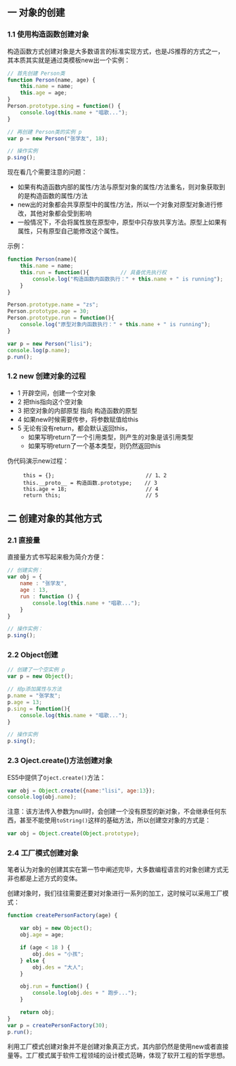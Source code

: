 ## 一 对象的创建

### 1.1 使用构造函数创建对象

构造函数方式创建对象是大多数语言的标准实现方式，也是JS推荐的方式之一，其本质其实就是通过类模板new出一个实例：
```js
// 首先创建 Person类
function Person(name, age) {                       
    this.name = name;                               
    this.age = age;      
}
Person.prototype.sing = function() {                 
    console.log(this.name + "唱歌...");
}

// 再创建 Person类的实例 p
var p = new Person("张学友", 18); 

// 操作实例
p.sing();
``` 

现在看几个需要注意的问题：
- 如果有构造函数内部的属性/方法与原型对象的属性/方法重名，则对象获取到的是构造函数的属性/方法
- new出的对象都会共享原型中的属性/方法，所以一个对象对原型对象进行修改，其他对象都会受到影响
- 一般情况下，不会将属性放在原型中，原型中只存放共享方法。原型上如果有属性，只有原型自己能修改这个属性。

示例：
```js
function Person(name){
    this.name = name;
    this.run = function(){          // 具备优先执行权
        console.log("构造函数内函数执行：" + this.name + " is running");
    }
}

Person.prototype.name = "zs";
Person.prototype.age = 30;
Person.prototype.run = function(){
    console.log("原型对象内函数执行：" + this.name + " is running");
}

var p = new Person("lisi");
console.log(p.name);
p.run();
```

### 1.2 new 创建对象的过程
- 1 开辟空间，创建一个空对象
- 2 把this指向这个空对象
- 3 把空对象的内部原型 指向 构造函数的原型
- 4 如果new时候需要传参，将参数赋值给this
- 5 无论有没有return，都会默认返回this，
  - 如果写明return了一个引用类型，则产生的对象是该引用类型
  - 如果写明return了一个基本类型，则仍然返回this

伪代码演示new过程：
```
     this = {};		                        // 1、2
     this.__proto__ = 构造函数.prototype;	 // 3
     this.age = 18;			                // 4 
     return this;			                // 5
```

## 二 创建对象的其他方式

### 2.1 直接量

直接量方式书写起来极为简介方便：
```js
// 创建实例：
var obj = {
    name : "张学友",
    age : 13,
    run : function () {
        console.log(this.name + "唱歌...");
    }
}

// 操作实例：
p.sing();      
```

### 2.2 Object创建

```js
// 创建了一个空实例 p
var p = new Object();  

// 给p添加属性与方法
p.name = "张学友";
p.age = 13;
p.sing = function(){
    console.log(this.name + "唱歌...");
}

// 操作实例
p.sing();
```

### 2.3 Oject.create()方法创建对象

ES5中提供了`Oject.create()`方法：
```js
var obj = Object.create({name:"lisi", age:13});
console.log(obj.name);
```

注意：该方法传入参数为null时，会创建一个没有原型的新对象，不会继承任何东西，甚至不能使用`toString()`这样的基础方法，所以创建空对象的方式是：
```js
var obj = Object.create(Object.prototype);
```

### 2.4 工厂模式创建对象

笔者认为对象的创建其实在第一节中阐述完毕，大多数编程语言的对象创建方式无非也都是上述方式的变体。  

创建对象时，我们往往需要还要对对象进行一系列的加工，这时候可以采用工厂模式：
```js
function createPersonFactory(age) {

    var obj = new Object();
    obj.age = age;

    if (age < 18 ) {
        obj.des = "小孩";
    } else {
        obj.des = "大人";
    }

    obj.run = function() {
        console.log(obj.des + " 跑步...");
    }

    return obj;
}
var p = createPersonFactory(30);
p.run();
```

利用工厂模式创建对象并不是创建对象真正方式，其内部仍然是使用new或者直接量等。工厂模式属于软件工程领域的设计模式范畴，体现了软开工程的哲学思想。